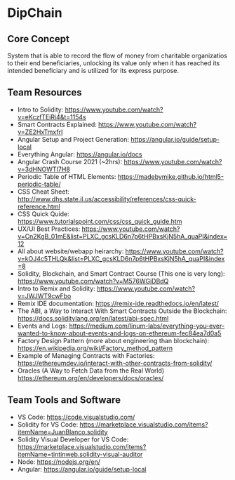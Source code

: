 # DipChain

## Core Concept
System that is able to record the flow of money from charitable organizatios to their end beneficiaries, unlocking its value only when it has reached its intended beneficiary and is utilized for its express purpose.

## Team Resources
- Intro to Solidity: https://www.youtube.com/watch?v=eKczfTEiRi4&t=1154s
- Smart Contracts Explained: https://www.youtube.com/watch?v=ZE2HxTmxfrI
- Angular Setup and Project Generation: https://angular.io/guide/setup-local
- Everything Angular: https://angular.io/docs
- Angular Crash Course 2021 (~2hrs): https://www.youtube.com/watch?v=3dHNOWTI7H8
- Periodic Table of HTML Elements: https://madebymike.github.io/html5-periodic-table/
- CSS Cheat Sheet: http://www.dhs.state.il.us/accessibility/references/css-quick-reference.html
- CSS Quick Quide: https://www.tutorialspoint.com/css/css_quick_guide.htm
- UX/UI Best Practices: https://www.youtube.com/watch?v=Cn2KgB_01mE&list=PLXC_gcsKLD6n7p6tHPBxsKjN5hA_quaPI&index=12
- All about website/webapp heirarchy: https://www.youtube.com/watch?v=kOJ4c5THLQk&list=PLXC_gcsKLD6n7p6tHPBxsKjN5hA_quaPI&index=8
- Solidity, Blockchain, and Smart Contract Course (This one is very long): https://www.youtube.com/watch?v=M576WGiDBdQ
- Intro to Remix and Solidity: https://www.youtube.com/watch?v=JWJWT9cwFbo
- Remix IDE documentation: https://remix-ide.readthedocs.io/en/latest/
- The ABI, a Way to Interact With Smart Contracts Outside the Blockchain: https://docs.soliditylang.org/en/latest/abi-spec.html
- Events and Logs: https://medium.com/linum-labs/everything-you-ever-wanted-to-know-about-events-and-logs-on-ethereum-fec84ea7d0a5
- Factory Design Pattern (more about engineering than blockchain): https://en.wikipedia.org/wiki/Factory_method_pattern
- Example of Managing Contracts with Factories: https://ethereumdev.io/interact-with-other-contracts-from-solidity/
- Oracles (A Way to Fetch Data from the Real World) https://ethereum.org/en/developers/docs/oracles/

## Team Tools and Software
- VS Code: https://code.visualstudio.com/
- Solidity for VS Code: https://marketplace.visualstudio.com/items?itemName=JuanBlanco.solidity
- Solidity Visual Developer for VS Code: https://marketplace.visualstudio.com/items?itemName=tintinweb.solidity-visual-auditor
- Node: https://nodejs.org/en/
- Angular: https://angular.io/guide/setup-local
